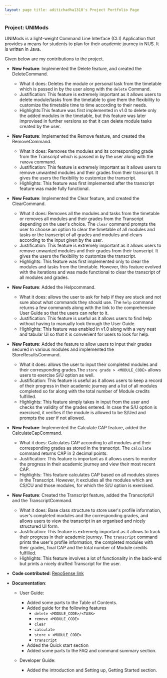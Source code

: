```yaml
---
layout: page title: aditichadha1310's Project Portfolio Page
---
```


### Project: UNIMods

UNIMods is a light-weight Command Line Interface (CLI) Application that provides a means for students to plan for their
academic journey in NUS. It is written in Java.

Given below are my contributions to the project.

* **New Feature**: Implemented the Delete feature, and created the DeleteCommand.
    * What it does: Deletes the module or personal task from the timetable which is passed in by the user along with
      the `delete` Command.
      <br>
    * Justification: This feature is extremely important as it allows users to delete module/tasks from the timetable to
      give them the flexibility to customize the timetable time to time according to their needs.<br>
    * Highlights:This feature was first implemented in v1.0 to delete only the added modules in the timetable, but this
      feature was later improvised in further versions so that it can delete module tasks created by the user.<br>

* **New Feature**: Implemented the Remove feature, and created the RemoveCommand.
    * What it does: Removes the modules and its corresponding grade from the Transcript which is passed in by the user
      along with the `remove` command.
      <br>
    * Justification: This feature is extremely important as it allows users to remove unwanted modules and their grades
      from their transcript. It gives the users the flexibility to customize the transcript.<br>
    * Highlights: This feature was first implemented after the transcript feature was made fully functional. <br>

* **New Feature**: Implemented the Clear feature, and created the ClearCommand.
    * What it does: Removes all the modules and tasks from the timetable or removes all modules and their grades from
      the Transcript depending on the user's choice. The `clear` command prompts the user to choose an option to clear
      the timetable of all modules and tasks or the transcript of all grades and modules and clears according to the
      input given by the user.
      <br>
    * Justification: This feature is extremely important as it allows users to remove unwanted modules and their grades
      from their transcript. It gives the users the flexibility to customize the transcript.<br>
    * Highlights: This feature was first implemented only to clear the modules and tasks from the timetable. However,
      this feature evolved with the iterations and was made functional to clear the transcript of all modules and
      grades. <br>

* **New Feature**: Added the Helpcommand.
    * What it does: allows the user to ask for help if they are stuck and not sure about what commands they should use.
      The `help` command returns a few commands along with the link to the comprehensive User Guide so that the users
      can refer to it.
    * Justification: This feature is useful as it allows users to find help without having to manually look through the
      User Guide.
    * Highlights: This feature was enabled in v1.0 along with a very neat and tabular UI so that it is convenient for
      users to look for help.<br>

* **New Feature**: Added the feature to allow users to input their grades secured in various modules and implemented the
  StoreResultsCommand.
    * What it does: allows the user to input their completed modules and their corresponding
      grades.The `store grade > <MODULE_CODE>` allows users to exercise S/U option as well.
    * Justification: This feature is useful as it allows users to keep a record of their progress in their academic
      journey and a list of all modules completed so far along with the total number of Module credits fulfilled.
    * Highlights: This feature simply takes in input from the user and checks the validity of the grades entered. In
      case the S/U option is exercised, it verifies if the module is allowed to be S/Ued and prompts the user if not
      allowed. <br>

* **New Feature**: Implemented the Calculate CAP feature, added the CalculateCapCommand.
    * What it does: Calculates CAP according to all modules and their corresponding grades as stored in the transcript.
      The `calculate` command returns CAP in 2 decimal points. <br>
    * Justification: This feature is important as it allows users to monitor the progress in their academic journey and
      view their most recent CAP.<br>
    * Highlights: This feature calculates CAP based on all modules stores in the Transcript. However, it excludes all
      the modules which are CS/CU and those modules, for which the S/U option is exercised.<br>

* **New Feature**: Created the Transcript feature, added the TranscriptUI and the TranscriptCommand.
    * What it does: Base class structure to store user's profile information, user's completed modules and the
      corresponding grades, and allows users to view the transcript in an organised and nicely structured UI form.<br>
    * Justification: This feature is extremely important as it allows to track their progress in their academic journey.
      The `transcript` command prints the user's profile information, the completed modules with their grades, final CAP
      and the total number of Module credits fulfilled.
    * Highlights: This feature involves a lot of functionality in the back-end but prints a nicely drafted Transcript
      for the user.<br>

* **Code
  contributed**: [RepoSense link](https://nus-cs2113-ay2122s1.github.io/tp-dashboard/?search=&sort=groupTitle&sortWithin=title&timeframe=commit&mergegroup=&groupSelect=groupByRepos&breakdown=true&checkedFileTypes=docs~functional-code~test-code~other&since=2021-09-25&tabOpen=true&tabType=authorship&tabAuthor=aditichadha1310&tabRepo=AY2122S1-CS2113T-W12-2%2Ftp%5Bmaster%5D&authorshipIsMergeGroup=false&authorshipFileTypes=docs~functional-code~test-code&authorshipIsBinaryFileTypeChecked=false)

* **Documentation**:
    * User Guide:
        * Added some parts to the Table of Contents.
        * Added guide for the following features
            * `delete <MODULE_CODE>/<TASK>`
            * `remove <MODULE_CODE>`
            * `clear`
            * `calculate`
            * `store > <MODULE_CODE>`
            * `transcript`
        * Added the Quick start section
        * Added some parts to the FAQ and command summary section.

    * Developer Guide:
        * Added the introduction and Setting up, Getting Started section.
